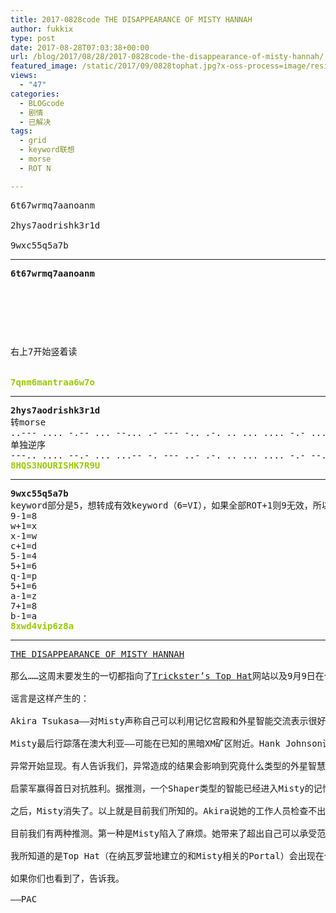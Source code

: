```yaml
---
title: 2017-0828code THE DISAPPEARANCE OF MISTY HANNAH
author: fukkix
type: post
date: 2017-08-28T07:03:38+00:00
url: /blog/2017/08/28/2017-0828code-the-disappearance-of-misty-hannah/
featured_image: /static/2017/09/0828tophat.jpg?x-oss-process=image/resize,m_fill,w_700,h_220
views:
  - "47"
categories:
  - BLOGcode
  - 剧情
  - 已解决
tags:
  - grid
  - keyword联想
  - morse
  - ROT N

---
```

<pre>6t67wrmq7aanoanm

2hys7aodrishk3r1d

9wxc55q5a7b
<!--more--></pre>

* * *

<pre><strong>6t67wrmq7aanoanm
</strong>


<table border="0" cellpading="0" cellspacing="0"   >
  
  	
  
</table>

右上7开始竖着读

<strong>
<span style="color: #99cc00;">7qnm6mantraa6w7o</span></strong></pre>

* * *

<pre><strong>2hys7aodrishk3r1d
</strong>转morse
..--- .... -.-- ... --... .- --- -.. .-. .. ... .... -.- ...-- .-. .---- -.. 
单独逆序
---.. .... --.- ... ...-- -. --- ..- .-. .. ... .... -.- --... .-. ----. ..-<strong>
<span style="color: #99cc00;">8HQS3NOURISHK7R9U</span></strong></pre>

* * *

<pre><strong>9wxc55q5a7b
</strong>keyword部分是5，想转成有效keyword（6=VI），如果全部ROT+1则9无效，所以试着ROT-1和ROT+1交错
9-1=8
w+1=x
x-1=w
c+1=d
5-1=4
5+1=6
q-1=p
5+1=6
a-1=z
7+1=8
b-1=a<strong>
<span style="color: #99cc00;">8xwd4vip6z8a</span></strong></pre>

* * *

<pre><a href="http://investigate.ingress.com/2017/08/28/the-disappearance-of-misty-hannah/">THE DISAPPEARANCE OF MISTY HANNAH

</a>那么……这周末要发生的一切都指向了<a href="http://camptrickster.com/#2hys7aodrishk3r1d">Trickster’s Top Hat</a>网站以及9月9日在伯班克进行的远程参与练习？

谣言是这样产生的：

Akira Tsukasa——对Misty声称自己可以利用记忆宫殿和外星智能交流表示很好奇——而她的人在密切监视着Misty。

Misty最后行踪落在澳大利亚——可能在已知的黑暗XM矿区附近。Hank Johnson试图阻止她——Hank就是这种性格，他只是想保护她不会自食其果。

异常开始显现。有人告诉我们，异常造成的结果会影响到究竟什么类型的外星智慧被拖入到当前维度……从某种意义上来说应该叫吸引，被异常现象吸引。

启蒙军赢得首日对抗胜利。据推测，一个Shaper类型的智能已经进入Misty的记忆宫殿。

之后，Misty消失了。以上就是目前我们所知的。Akira说她的工作人员检查不出原因，他们不能解释Misty是怎么不见的，也不知道是不是他们自己思维混乱了。

目前我们有两种推测。第一种是Misty陷入了麻烦。她带来了超出自己可以承受范围的危险事物，现在深陷困境。另一种猜测是这就是魔术师的一种诡计而已。可惜，说这些都为时太早。

我所知道的是Top Hat（在纳瓦罗营地建立的和Misty相关的Portal）会出现在伯班克——同一天那里也会有一场RPE活动展开。你们观察种种迹象，它像是开始遵循了某种模式。

如果你们也看到了，告诉我。

——PAC</pre>